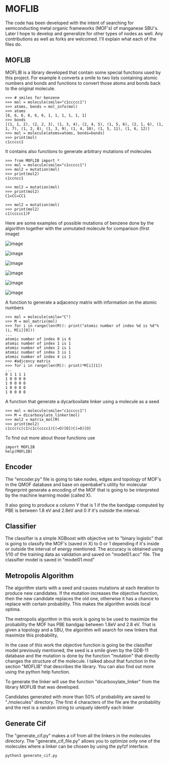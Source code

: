 # MOFLIB

The code has been developed with the intent of searching for semiconducting metal organic frameworks (MOF's) of manganese SBU's. Later I hope to develop and generalize for other types of nodes as well. Any contributions as well as forks are welcomed. I'll explain what each of the files do.

## MOFLIB

MOFLIB  is a library developed  that contain some special functions used by this project. For example it converts a smile to two lists containing atomic numbers and bonds and functions to convert those atoms and bonds back to the original molecule.

```
>>> # smiles for benzene
>>> mol = molecule(smile="c1ccccc1")
>>> atoms, bonds = mol_info(mol)
>>> atoms
[6, 6, 6, 6, 6, 6, 1, 1, 1, 1, 1, 1]
>>> bonds
[(1, 1, 2), (2, 2, 3), (1, 3, 4), (2, 4, 5), (1, 5, 6), (2, 1, 6), (1, 1, 7), (1, 2, 8), (1, 3, 9), (1, 4, 10), (1, 5, 11), (1, 6, 12)]
>>> mol = molecule(atoms=atoms, bonds=bonds)
>>> print(mol)
c1ccccc1

```

It contains also functions to generate arbitrary mutations of molecules

```
>>> from MOFLIB import *
>>> mol = molecule(smile="c1ccccc1")
>>> mol2 = mutation(mol)
>>> print(mol2)
c1ccncc1	

>>> mol2 = mutation(mol)
>>> print(mol2)
C1=CC=CC1	

>>> mol2 = mutation(mol)
>>> print(mol2)
c1(ccccc1)F	

```
Here are some examples of possible mutations of benzene done by the algorithm together with the unmutated molecule for comparison (first image)

![image](/imgs/transparent_img01.png)

![image](/imgs/transparent_img02.png)

![image](/imgs/transparent_img03.png)

![image](/imgs/transparent_img04.png)

![image](/imgs/transparent_img05.png)

![image](/imgs/transparent_img06.png)

A function to generate a adjacency matrix with information on the atomic numbers

``` 
>>> mol = molecule(smile="C")
>>> M = mol_matrix(mol)
>>> for i in range(len(M)): print("atomic number of index %d is %d"%(i, M[i][0]))
...
atomic number of index 0 is 6
atomic number of index 1 is 1
atomic number of index 2 is 1
atomic number of index 3 is 1
atomic number of index 4 is 1
>>> #adjcency matrix
>>> for i in range(len(M)): print(*M[i][1])
... 
0 1 1 1 1
1 0 0 0 0
1 0 0 0 0
1 0 0 0 0
1 0 0 0 0

```

A function that generate a dycarboxilate linker using a molecule as a seed

```
>>> mol = molecule(smile="c1ccccc1")
>>> M = dicarboxylate_linker(mol)
>>> mol2 = matrix_mol(M)
>>> print(mol2)
c1ccc(c(c1)c1c(cccc1)C(=O)[O])C(=O)[O]	
```

To find out more about those functions use

```
import MOFLIB
help(MOFLIB)
```

## Encoder

The "encoder.py" file is going to take nodes, edges and topology of MOF's in the QMOF database and base on openbabel's utility for molecular fingerprint generate a encoding of the MOF that is going to be interpreted by the machine learning model (called X).

It also going to produce a column Y that is 1 if the the bandgap computed by PBE is between 1.8 eV and 2.8eV and 0 if it's outside the interval.

## Classifier

The classifier is a simple XGBoost with objective set to "binary logistic" that is going to classify the MOF's (saved in X) to 0 or 1 depending if it's inside or outside the interval of energy mentioned. The accuracy is obtained using 1/10 of the training data as validation and saved on "model01.acc" file. The classifier model is saved in "model01.mod"

## Metropolis Algorithm 

The algorithm starts with a seed and causes mutations at each iteration to produce new candidates. If the mutation increases the objective function, then the new candidate replaces the old one, otherwise it has a chance to replace with certain probability. This makes the algorithm avoids local optima.

The metropolis algorithm in this work is going to be used to maximize the probability the MOF has PBE bandgap between 1.8eV and 2.8 eV. That is given a topology and a SBU, the algorithm will search for new linkers that maximize this probability,

In the case of this work the objective function is going be the classifier model previously mentioned, the seed is a smile given by the GDB-11 database and the mutation is done by the function "mutation" that directly changes the structure of the molecule. I talked about that function in the section "MOFLIB" that describes the library. You can also find out more using the python help function.

To generate the linker will use the function "dicarboxylate_linker" from the library MOFLIB that was developed.

Candidates generated with more than 50% of probability are saved to "./molecules" directory. The first 4 characters of the file are the probability  and the rest is a random string to uniquely identify each linker

## Generate Cif

The "generate_cif.py" makes a cif from all the linkers in the molecules directory. The "generate_cif_file.py" allows you to optimize only one of the molecules where a linker can be chosen by using the pyfzf interface.

```
python3 generate_cif.py
```
